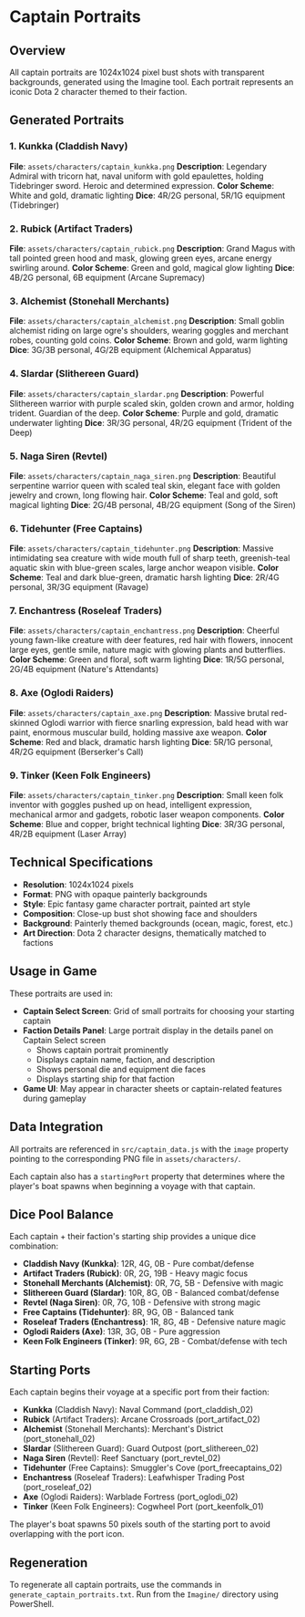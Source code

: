 # Captain Portraits

## Overview
All captain portraits are 1024x1024 pixel bust shots with transparent backgrounds, generated using the Imagine tool. Each portrait represents an iconic Dota 2 character themed to their faction.

## Generated Portraits

### 1. Kunkka (Claddish Navy)
**File**: `assets/characters/captain_kunkka.png`
**Description**: Legendary Admiral with tricorn hat, naval uniform with gold epaulettes, holding Tidebringer sword. Heroic and determined expression.
**Color Scheme**: White and gold, dramatic lighting
**Dice**: 4R/2G personal, 5R/1G equipment (Tidebringer)

### 2. Rubick (Artifact Traders)
**File**: `assets/characters/captain_rubick.png`
**Description**: Grand Magus with tall pointed green hood and mask, glowing green eyes, arcane energy swirling around.
**Color Scheme**: Green and gold, magical glow lighting
**Dice**: 4B/2G personal, 6B equipment (Arcane Supremacy)

### 3. Alchemist (Stonehall Merchants)
**File**: `assets/characters/captain_alchemist.png`
**Description**: Small goblin alchemist riding on large ogre's shoulders, wearing goggles and merchant robes, counting gold coins.
**Color Scheme**: Brown and gold, warm lighting
**Dice**: 3G/3B personal, 4G/2B equipment (Alchemical Apparatus)

### 4. Slardar (Slithereen Guard)
**File**: `assets/characters/captain_slardar.png`
**Description**: Powerful Slithereen warrior with purple scaled skin, golden crown and armor, holding trident. Guardian of the deep.
**Color Scheme**: Purple and gold, dramatic underwater lighting
**Dice**: 3R/3G personal, 4R/2G equipment (Trident of the Deep)

### 5. Naga Siren (Revtel)
**File**: `assets/characters/captain_naga_siren.png`
**Description**: Beautiful serpentine warrior queen with scaled teal skin, elegant face with golden jewelry and crown, long flowing hair.
**Color Scheme**: Teal and gold, soft magical lighting
**Dice**: 2G/4B personal, 4B/2G equipment (Song of the Siren)

### 6. Tidehunter (Free Captains)
**File**: `assets/characters/captain_tidehunter.png`
**Description**: Massive intimidating sea creature with wide mouth full of sharp teeth, greenish-teal aquatic skin with blue-green scales, large anchor weapon visible.
**Color Scheme**: Teal and dark blue-green, dramatic harsh lighting
**Dice**: 2R/4G personal, 3R/3G equipment (Ravage)

### 7. Enchantress (Roseleaf Traders)
**File**: `assets/characters/captain_enchantress.png`
**Description**: Cheerful young fawn-like creature with deer features, red hair with flowers, innocent large eyes, gentle smile, nature magic with glowing plants and butterflies.
**Color Scheme**: Green and floral, soft warm lighting
**Dice**: 1R/5G personal, 2G/4B equipment (Nature's Attendants)

### 8. Axe (Oglodi Raiders)
**File**: `assets/characters/captain_axe.png`
**Description**: Massive brutal red-skinned Oglodi warrior with fierce snarling expression, bald head with war paint, enormous muscular build, holding massive axe weapon.
**Color Scheme**: Red and black, dramatic harsh lighting
**Dice**: 5R/1G personal, 4R/2G equipment (Berserker's Call)

### 9. Tinker (Keen Folk Engineers)
**File**: `assets/characters/captain_tinker.png`
**Description**: Small keen folk inventor with goggles pushed up on head, intelligent expression, mechanical armor and gadgets, robotic laser weapon components.
**Color Scheme**: Blue and copper, bright technical lighting
**Dice**: 3R/3G personal, 4R/2B equipment (Laser Array)

## Technical Specifications

- **Resolution**: 1024x1024 pixels
- **Format**: PNG with opaque painterly backgrounds
- **Style**: Epic fantasy game character portrait, painted art style
- **Composition**: Close-up bust shot showing face and shoulders
- **Background**: Painterly themed backgrounds (ocean, magic, forest, etc.)
- **Art Direction**: Dota 2 character designs, thematically matched to factions

## Usage in Game

These portraits are used in:
- **Captain Select Screen**: Grid of small portraits for choosing your starting captain
- **Faction Details Panel**: Large portrait display in the details panel on Captain Select screen
  - Shows captain portrait prominently
  - Displays captain name, faction, and description
  - Shows personal die and equipment die faces
  - Displays starting ship for that faction
- **Game UI**: May appear in character sheets or captain-related features during gameplay

## Data Integration

All portraits are referenced in `src/captain_data.js` with the `image` property pointing to the corresponding PNG file in `assets/characters/`.

Each captain also has a `startingPort` property that determines where the player's boat spawns when beginning a voyage with that captain.

## Dice Pool Balance

Each captain + their faction's starting ship provides a unique dice combination:
- **Claddish Navy (Kunkka)**: 12R, 4G, 0B - Pure combat/defense
- **Artifact Traders (Rubick)**: 0R, 2G, 19B - Heavy magic focus
- **Stonehall Merchants (Alchemist)**: 0R, 7G, 5B - Defensive with magic
- **Slithereen Guard (Slardar)**: 10R, 8G, 0B - Balanced combat/defense
- **Revtel (Naga Siren)**: 0R, 7G, 10B - Defensive with strong magic
- **Free Captains (Tidehunter)**: 8R, 9G, 0B - Balanced tank
- **Roseleaf Traders (Enchantress)**: 1R, 8G, 4B - Defensive nature magic
- **Oglodi Raiders (Axe)**: 13R, 3G, 0B - Pure aggression
- **Keen Folk Engineers (Tinker)**: 9R, 6G, 2B - Combat/defense with tech

## Starting Ports

Each captain begins their voyage at a specific port from their faction:

- **Kunkka** (Claddish Navy): Naval Command (port_claddish_02)
- **Rubick** (Artifact Traders): Arcane Crossroads (port_artifact_02)
- **Alchemist** (Stonehall Merchants): Merchant's District (port_stonehall_02)
- **Slardar** (Slithereen Guard): Guard Outpost (port_slithereen_02)
- **Naga Siren** (Revtel): Reef Sanctuary (port_revtel_02)
- **Tidehunter** (Free Captains): Smuggler's Cove (port_freecaptains_02)
- **Enchantress** (Roseleaf Traders): Leafwhisper Trading Post (port_roseleaf_02)
- **Axe** (Oglodi Raiders): Warblade Fortress (port_oglodi_02)
- **Tinker** (Keen Folk Engineers): Cogwheel Port (port_keenfolk_01)

The player's boat spawns 50 pixels south of the starting port to avoid overlapping with the port icon.

## Regeneration

To regenerate all captain portraits, use the commands in `generate_captain_portraits.txt`. Run from the `Imagine/` directory using PowerShell.

